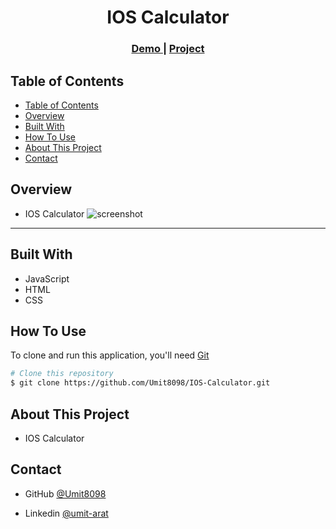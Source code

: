 <!-- Please update value in the {}  -->

<h1 align="center">IOS Calculator</h1>


<div align="center">
  <h3>
    <a href="https://umit8098.github.io/IOS-Calculator/">
      Demo
    </a>
     | 
    <a href="https://umit8098.github.io/IOS-Calculator/">
      Project
    </a>
 
  </h3>
</div>

<!-- TABLE OF CONTENTS -->

## Table of Contents

- [Table of Contents](#table-of-contents)
- [Overview](#overview)
- [Built With](#built-with)
- [How To Use](#how-to-use)
- [About This Project](#about-this-project)
- [Contact](#contact)

<!-- OVERVIEW -->

## Overview
- IOS Calculator
![screenshot](project_screenshot/IOS_Calculator.gif)

---

## Built With

<!-- This section should list any major frameworks that you built your project using. Here are a few examples.-->
- JavaScript
- HTML
- CSS

## How To Use

<!-- This is an example, please update according to your application -->

To clone and run this application, you'll need [Git](https://github.com/Umit8098/Project_Django_Templates_Pizza_App_CH-12_V.03)


```bash
# Clone this repository
$ git clone https://github.com/Umit8098/IOS-Calculator.git

```

## About This Project
- IOS Calculator

## Contact

<!-- - Website [your-website.com](https://{your-web-site-link}) -->
- GitHub [@Umit8098](https://github.com/Umit8098)

- Linkedin [@umit-arat](https://linkedin.com/in/umit-arat/)
<!-- - Twitter [@your-twitter](https://{twitter.com/your-username}) -->
